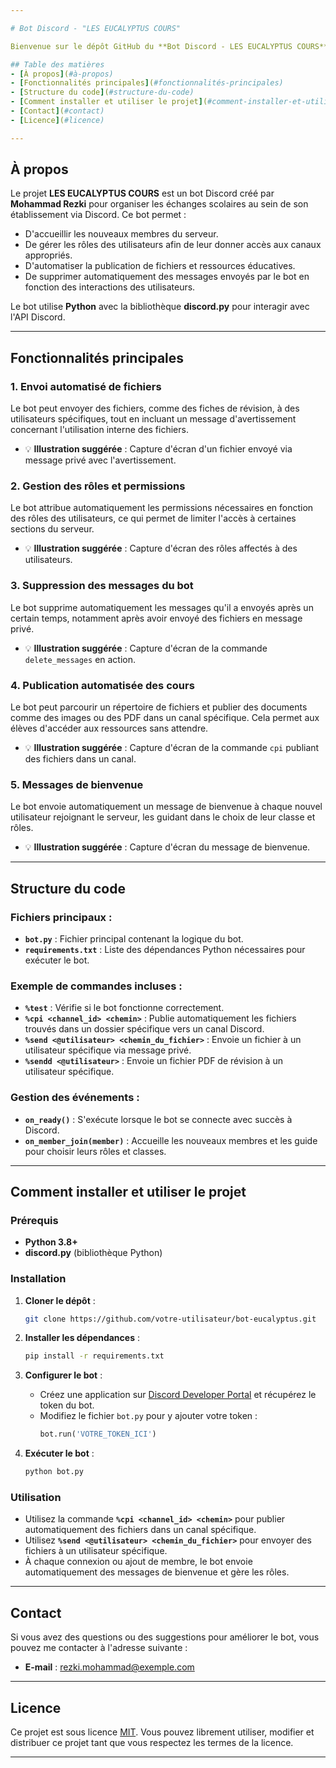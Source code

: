 ```yaml
---

# Bot Discord - "LES EUCALYPTUS COURS"

Bienvenue sur le dépôt GitHub du **Bot Discord - LES EUCALYPTUS COURS**, un bot conçu pour faciliter l'accès aux ressources scolaires et l'organisation des élèves sur un serveur Discord dédié. Le bot permet de gérer les rôles, d'envoyer des fichiers et de publier automatiquement des ressources pédagogiques tout en respectant la confidentialité des données.

## Table des matières
- [À propos](#à-propos)
- [Fonctionnalités principales](#fonctionnalités-principales)
- [Structure du code](#structure-du-code)
- [Comment installer et utiliser le projet](#comment-installer-et-utiliser-le-projet)
- [Contact](#contact)
- [Licence](#licence)

---
```


## À propos
Le projet **LES EUCALYPTUS COURS** est un bot Discord créé par **Mohammad Rezki** pour organiser les échanges scolaires au sein de son établissement via Discord. Ce bot permet :
- D'accueillir les nouveaux membres du serveur.
- De gérer les rôles des utilisateurs afin de leur donner accès aux canaux appropriés.
- D'automatiser la publication de fichiers et ressources éducatives.
- De supprimer automatiquement des messages envoyés par le bot en fonction des interactions des utilisateurs.

Le bot utilise **Python** avec la bibliothèque **discord.py** pour interagir avec l'API Discord.

---

## Fonctionnalités principales

### 1. **Envoi automatisé de fichiers**
Le bot peut envoyer des fichiers, comme des fiches de révision, à des utilisateurs spécifiques, tout en incluant un message d'avertissement concernant l'utilisation interne des fichiers.
- 💡 **Illustration suggérée** : Capture d'écran d'un fichier envoyé via message privé avec l'avertissement.

### 2. **Gestion des rôles et permissions**
Le bot attribue automatiquement les permissions nécessaires en fonction des rôles des utilisateurs, ce qui permet de limiter l'accès à certaines sections du serveur.
- 💡 **Illustration suggérée** : Capture d'écran des rôles affectés à des utilisateurs.

### 3. **Suppression des messages du bot**
Le bot supprime automatiquement les messages qu'il a envoyés après un certain temps, notamment après avoir envoyé des fichiers en message privé.
- 💡 **Illustration suggérée** : Capture d'écran de la commande `delete_messages` en action.

### 4. **Publication automatisée des cours**
Le bot peut parcourir un répertoire de fichiers et publier des documents comme des images ou des PDF dans un canal spécifique. Cela permet aux élèves d'accéder aux ressources sans attendre.
- 💡 **Illustration suggérée** : Capture d'écran de la commande `cpi` publiant des fichiers dans un canal.

### 5. **Messages de bienvenue**
Le bot envoie automatiquement un message de bienvenue à chaque nouvel utilisateur rejoignant le serveur, les guidant dans le choix de leur classe et rôles.
- 💡 **Illustration suggérée** : Capture d'écran du message de bienvenue.

---

## Structure du code

### Fichiers principaux :
- **`bot.py`** : Fichier principal contenant la logique du bot.
- **`requirements.txt`** : Liste des dépendances Python nécessaires pour exécuter le bot.

### Exemple de commandes incluses :
- **`%test`** : Vérifie si le bot fonctionne correctement.
- **`%cpi <channel_id> <chemin>`** : Publie automatiquement les fichiers trouvés dans un dossier spécifique vers un canal Discord.
- **`%send <@utilisateur> <chemin_du_fichier>`** : Envoie un fichier à un utilisateur spécifique via message privé.
- **`%sendd <@utilisateur>`** : Envoie un fichier PDF de révision à un utilisateur spécifique.

### Gestion des événements :
- **`on_ready()`** : S'exécute lorsque le bot se connecte avec succès à Discord.
- **`on_member_join(member)`** : Accueille les nouveaux membres et les guide pour choisir leurs rôles et classes.

---

## Comment installer et utiliser le projet

### Prérequis
- **Python 3.8+**
- **discord.py** (bibliothèque Python)
  
### Installation
1. **Cloner le dépôt** :
   ```bash
   git clone https://github.com/votre-utilisateur/bot-eucalyptus.git
   ```

2. **Installer les dépendances** :
   ```bash
   pip install -r requirements.txt
   ```

3. **Configurer le bot** :
   - Créez une application sur [Discord Developer Portal](https://discord.com/developers/applications) et récupérez le token du bot.
   - Modifiez le fichier `bot.py` pour y ajouter votre token :
     ```python
     bot.run('VOTRE_TOKEN_ICI')
     ```

4. **Exécuter le bot** :
   ```bash
   python bot.py
   ```

### Utilisation
- Utilisez la commande **`%cpi <channel_id> <chemin>`** pour publier automatiquement des fichiers dans un canal spécifique.
- Utilisez **`%send <@utilisateur> <chemin_du_fichier>`** pour envoyer des fichiers à un utilisateur spécifique.
- À chaque connexion ou ajout de membre, le bot envoie automatiquement des messages de bienvenue et gère les rôles.

---

## Contact
Si vous avez des questions ou des suggestions pour améliorer le bot, vous pouvez me contacter à l'adresse suivante :
- **E-mail** : rezki.mohammad@exemple.com

---

## Licence
Ce projet est sous licence [MIT](LICENSE). Vous pouvez librement utiliser, modifier et distribuer ce projet tant que vous respectez les termes de la licence.

---
